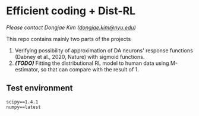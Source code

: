 # Efficient coding + Dist-RL
*Please contact Dongjae Kim (dongjae.kim@nyu.edu)*

This repo contains mainly two parts of the projects

1. Verifying possibility of approximation of DA neurons' response functions (Dabney et al., 2020, Nature) with sigmoid functions.
2. ***(TODO)*** Fitting the distributional RL model to human data using M-estimator, so that can compare with the result of 1.

## Test environment
```buildoutcfg
scipy==1.4.1
numpy==latest
```

